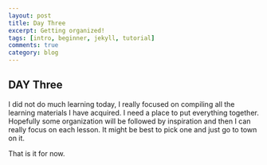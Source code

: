 ```yaml
---
layout: post
title: Day Three
excerpt: Getting organized!
tags: [intro, beginner, jekyll, tutorial]
comments: true
category: blog
---
```


## DAY Three

I did not do much learning today, I really focused on compiling all the learning materials I have acquired. I need a place to put everything together. Hopefully some organization will be followed by inspiration and then I can really focus on each lesson. It might be best to pick one and just go to town on it.

That is it for now. 
